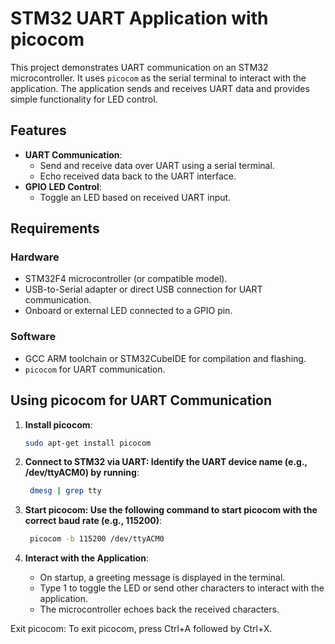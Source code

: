 # STM32 UART Application with picocom

This project demonstrates UART communication on an STM32 microcontroller. It uses `picocom` as the serial terminal to interact with the application. The application sends and receives UART data and provides simple functionality for LED control.

## Features

- **UART Communication**:
  - Send and receive data over UART using a serial terminal.
  - Echo received data back to the UART interface.
- **GPIO LED Control**:
  - Toggle an LED based on received UART input.

## Requirements

### Hardware
- STM32F4 microcontroller (or compatible model).
- USB-to-Serial adapter or direct USB connection for UART communication.
- Onboard or external LED connected to a GPIO pin.

### Software
- GCC ARM toolchain or STM32CubeIDE for compilation and flashing.
- `picocom` for UART communication.

## Using picocom for UART Communication

1. **Install picocom**:
   ```bash
   sudo apt-get install picocom

2. **Connect to STM32 via UART: Identify the UART device name (e.g., /dev/ttyACM0) by running**:
   ```bash
    dmesg | grep tty

3. **Start picocom: Use the following command to start picocom with the correct baud rate (e.g., 115200)**:
   ```bash
    picocom -b 115200 /dev/ttyACM0

4. **Interact with the Application**:

    - On startup, a greeting message is displayed in the terminal.
    - Type 1 to toggle the LED or send other characters to interact with the application.
    - The microcontroller echoes back the received characters.

Exit picocom: To exit picocom, press Ctrl+A followed by Ctrl+X.